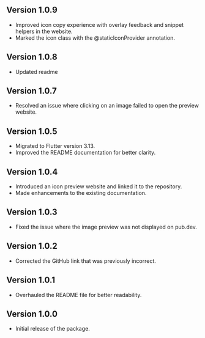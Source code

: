 ## Version 1.0.9

- Improved icon copy experience with overlay feedback and snippet helpers in the website.
- Marked the icon class with the @staticIconProvider annotation.

## Version 1.0.8

- Updated readme

## Version 1.0.7

- Resolved an issue where clicking on an image failed to open the preview website.

## Version 1.0.5

- Migrated to Flutter version 3.13.
- Improved the README documentation for better clarity.

## Version 1.0.4

- Introduced an icon preview website and linked it to the repository.
- Made enhancements to the existing documentation.

## Version 1.0.3

- Fixed the issue where the image preview was not displayed on pub.dev.

## Version 1.0.2

- Corrected the GitHub link that was previously incorrect.

## Version 1.0.1

- Overhauled the README file for better readability.

## Version 1.0.0

- Initial release of the package.
